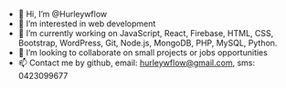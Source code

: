 - 👋 Hi, I’m @Hurleywflow
- 👀 I’m interested in web development
- 🌱 I’m currently working on JavaScript, React, Firebase, HTML, CSS, Bootstrap, WordPress, Git, Node.js, MongoDB, PHP, MySQL, Python. 
- 💞️ I’m looking to collaborate on small projects or jobs opportunities 
- 📫 Contact me by github, email: hurleywflow@gmail.com, sms: 0423099677

<!---
Hurleywflow/Hurleywflow is a ✨ special ✨ repository because its `README.md` (this file) appears on your GitHub profile.
You can click the Preview link to take a look at your changes.
--->
